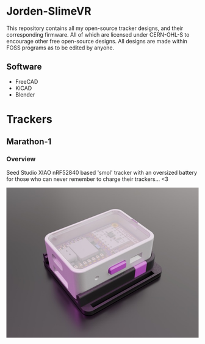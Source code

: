 # Jorden-SlimeVR
This repository contains all my open-source tracker designs, and their corresponding firmware. All of which are licensed under CERN-OHL-S to encourage other free open-source designs.
All designs are made within FOSS programs as to be edited by anyone.

## Software
- FreeCAD
- KiCAD
- Blender

# Trackers

## Marathon-1
### Overview
Seed Studio XIAO nRF52840 based 'smol' tracker with an oversized battery for those who can never remember to charge their trackers... <3

![VR tracker slotted in mount](./Assets/Marathon1-Render-1.jpeg)
